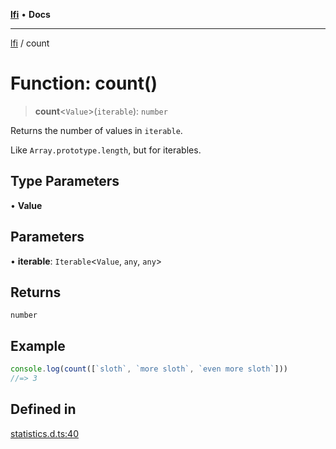 [**lfi**](../readme.md) • **Docs**

---

[lfi](../globals.md) / count

# Function: count()

> **count**\<`Value`\>(`iterable`): `number`

Returns the number of values in `iterable`.

Like `Array.prototype.length`, but for iterables.

## Type Parameters

• **Value**

## Parameters

• **iterable**: `Iterable`\<`Value`, `any`, `any`\>

## Returns

`number`

## Example

```js
console.log(count([`sloth`, `more sloth`, `even more sloth`]))
//=> 3
```

## Defined in

[statistics.d.ts:40](https://github.com/TomerAberbach/lfi/blob/c9ef1bf4d1040d7f49c52b70b358c019e55f524d/src/operations/statistics.d.ts#L40)
